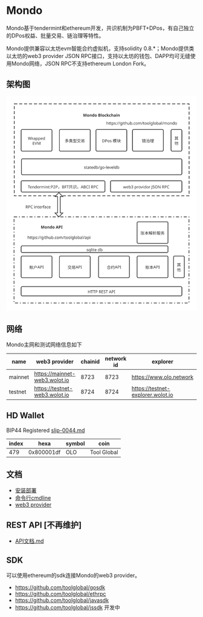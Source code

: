 # Mondo

Mondo基于tendermint和ethereum开发，共识机制为PBFT+DPos，有自己独立的DPos权益、批量交易、链治理等特性。

Mondo提供兼容以太坊evm智能合约虚拟机，支持solidity 0.8.*；Mondo提供类以太坊的web3 provider JSON RPC接口，支持以太坊的钱包、DAPP均可无缝使用Mondo网络，JSON RPC不支持ethereum London Fork。

## 架构图
![banner](statics/mondo-architecture.v5.svg)

## 网络
Mondo主网和测试网络信息如下

|  name   |         web3 provider         | chainid | network id |             explorer              |              faucet               |
| ------- | ----------------------------- | ------- | ---------- | --------------------------------- | --------------------------------- |
| mainnet | https://mainnet-web3.wolot.io | 8723    | 8723       | https://www.olo.network           | N/A                               |
| testnet | https://testnet-web3.wolot.io | 8724    | 8724       | https://testnet-explorer.wolot.io | https://testnet-explorer.wolot.io |

## HD Wallet
BIP44 Registered [slip-0044.md](https://github.com/satoshilabs/slips/blob/master/slip-0044.md)

| index |    hexa    | symbol |    coin     |
| ----- | ---------- | ------ | ----------- |
| 479   | 0x800001df | OLO    | Tool Global |

## 文档
- [安装部署](docs/install.md)
- [命令行cmdline](docs/CMDLINE.md)
- [web3 provider](docs/json-rpc.md)

## REST API [不再维护]
- [API文档.md](https://github.com/toolglobal/api/blob/master/docs.md)

## SDK
可以使用ethereum的sdk连接Mondo的web3 provider。

- https://github.com/toolglobal/gosdk
- https://github.com/toolglobal/ethrpc
- https://github.com/toolglobal/javasdk
- https://github.com/toolglobal/jssdk 开发中